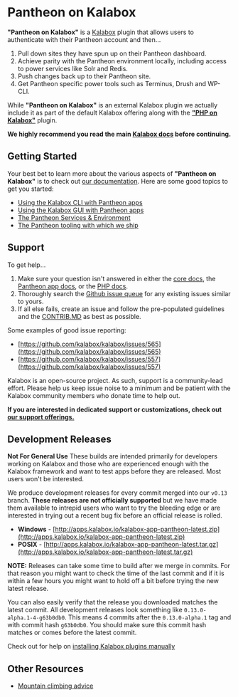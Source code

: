 Pantheon on Kalabox
===================

**"Pantheon on Kalabox"** is a [Kalabox](http://kalabox.io) plugin that allows users to authenticate with their Pantheon account and then...

  1. Pull down sites they have spun up on their Pantheon dashboard.
  2. Achieve parity with the Pantheon environment locally, including access to power services like Solr and Redis.
  3. Push changes back up to their Pantheon site.
  4. Get Pantheon specific power tools such as Terminus, Drush and WP-CLI.

While **"Pantheon on Kalabox"** is an external Kalabox plugin we actually include it as part of the default Kalabox offering along with the [**"PHP on Kalabox"**](http://github.com/kalabox/kalabox-app-php) plugin.

**We highly recommend you read the main [Kalabox docs](http://docs.kalabox.io) before continuing.**

Getting Started
---------------

Your best bet to learn more about the various aspects of **"Pantheon on Kalabox"** is to check out [our documentation](http://pantheon.kalabox.io). Here are some good topics to get you started:

  * [Using the Kalabox CLI with Pantheon apps](http://pantheon.kalabox.io/users/cli)
  * [Using the Kalabox GUI with Pantheon apps](http://pantheon.kalabox.io/users/gui)
  * [The Pantheon Services & Environment](http://pantheon.kalabox.io/users/services)
  * [The Pantheon tooling with which we ship](http://pantheon.kalabox.io/users/tooling)

Support
-------

To get help...

  1. Make sure your question isn't answered in either the [core docs](http://support.kalabox.io/solution/categories), the [Pantheon app docs](http://pantheon.kalabox.io/), or the [PHP docs](http://php.kalabox.io/).
  2. Thoroughly search the [Github issue queue](https://github.com/kalabox/kalabox/issues) for any existing issues similar to yours.
  3. If all else fails, create an issue and follow the pre-populated guidelines and the [CONTRIB.MD](https://raw.githubusercontent.com/kalabox/kalabox-app-pantheon/v0.13/CONTRIBUTING.md) as best as possible.

Some examples of good issue reporting:

  - [https://github.com/kalabox/kalabox/issues/565](https://github.com/kalabox/kalabox/issues/565)
  - [https://github.com/kalabox/kalabox/issues/557](https://github.com/kalabox/kalabox/issues/557)

Kalabox is an open-source project. As such, support is a community-lead effort. Please help us keep issue noise to a minimum and be patient with the Kalabox community members who donate time to help out.

**If you are interested in dedicated support or customizations, check out [our support offerings.](http://kalabox.io/support)**

Development Releases
--------------------

**Not For General Use**
These builds are intended primarily for developers working on Kalabox and those who are experienced enough with the Kalabox framework and want to test apps before they are released. Most users won't be interested.

We produce development releases for every commit merged into our `v0.13` branch. **These releases are not officially supported** but we have made them available to intrepid users who want to try the bleeding edge or are interested in trying out a recent bug fix before an official release is rolled.

  * **Windows** - [http://apps.kalabox.io/kalabox-app-pantheon-latest.zip](http://apps.kalabox.io/kalabox-app-pantheon-latest.zip)
  * **POSIX** - [http://apps.kalabox.io/kalabox-app-pantheon-latest.tar.gz](http://apps.kalabox.io/kalabox-app-pantheon-latest.tar.gz)

**NOTE:** Releases can take some time to build after we merge in commits. For that reason you might want to check the time of the last commit and if it is within a few hours you might want to hold off a bit before trying the new latest release.

You can also easily verify that the release you downloaded matches the latest commit. All development releases look something like `0.13.0-alpha.1-4-g63b0db0`. This means 4 commits after the `0.13.0-alpha.1` tag and with commit hash `g63b0db0`. You should make sure this commit hash matches or comes before the latest commit.

Check out for help on [installing Kalabox plugins manually](http://docs.kalabox.io/developers/plugins)

Other Resources
---------------

* [Mountain climbing advice](https://www.youtube.com/watch?v=tkBVDh7my9Q)
